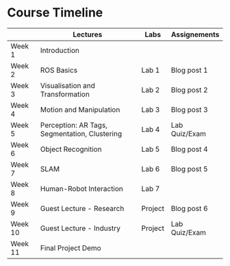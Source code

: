 # Course Timeline

|         | Lectures                                      | Labs    | Assignements  |
|---------|-----------------------------------------------|---------|---------------|
| Week 1  | Introduction                                  |         |               |
| Week 2  | ROS Basics                                    | Lab 1   | Blog post 1   |
| Week 3  | Visualisation and Transformation              | Lab 2   | Blog post 2   |
| Week 4  | Motion and Manipulation                       | Lab 3   | Blog post 3   |
| Week 5  | Perception: AR Tags, Segmentation, Clustering | Lab 4   | Lab Quiz/Exam |
| Week 6  | Object Recognition                            | Lab 5   | Blog post 4   |
| Week 7  | SLAM                                          | Lab 6   | Blog post 5   |
| Week 8  | Human-Robot Interaction                       | Lab 7   |               |
| Week 9  | Guest Lecture - Research                      | Project | Blog post 6   |
| Week 10  | Guest Lecture - Industry                     | Project | Lab Quiz/Exam |
| Week 11 | Final Project Demo                            |         |               |
